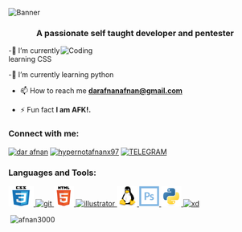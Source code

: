 ![Banner](https://github.com/afnan3000/afnan3000/blob/main/Assets/IMG_20210516_095914_832.png)
<h3 align="center">A passionate self taught developer and pentester</h3>
<img align="right" alt="Coding" width="400" src="https://github.com/HyperNotAfnanX97/afnan3000/blob/main/Assets/81RA.gif">
-🌱 I’m currently learning CSS 

-🌱 I’m currently learning python

- 📫 How to reach me **darafnanafnan@gmail.com**

- ⚡ Fun fact **I am AFK!.**

<h3 align="left">Connect with me:</h3>
<p align="left">
<a href="https://fb.com/dar afnan" target="blank"><img align="center" src="https://github.com/afnan3000/afnan3000/blob/main/Assets/download.png" alt="dar afnan" height="50" width="50" /></a>
<a href="https://instagram.com/hypernotafnanx97" target="blank"><img align="center" src="https://github.com/afnan3000/afnan3000/blob/main/Assets/IMG_20210516_100602_083%5B1%5D.jpg" alt="hypernotafnanx97" height="50" width="50" /></a>
<a href="https://t.me/hypernotAfnanx97" target="blank"><img align="center" src="https://github.com/afnan3000/afnan3000/blob/main/Assets/IMG_20210516_100605_103%5B1%5D.png" alt="TELEGRAM" height="50" width="50" /></a>

<h3 align="left">Languages and Tools:</h3>
<p align="left"> <a href="https://www.w3schools.com/css/" target="_blank"> <img src="https://raw.githubusercontent.com/devicons/devicon/master/icons/css3/css3-original-wordmark.svg" alt="css3" width="50" height="40"/> </a> <a href="https://git-scm.com/" target="_blank"> <img src="https://www.vectorlogo.zone/logos/git-scm/git-scm-icon.svg" alt="git" width="40" height="40"/> </a> <a href="https://www.w3.org/html/" target="_blank"> <img src="https://raw.githubusercontent.com/devicons/devicon/master/icons/html5/html5-original-wordmark.svg" alt="html5" width="40" height="40"/> </a> <a href="https://www.adobe.com/in/products/illustrator.html" target="_blank"> <img src="https://www.vectorlogo.zone/logos/adobe_illustrator/adobe_illustrator-icon.svg" alt="illustrator" width="40" height="40"/> </a> <a href="https://www.linux.org/" target="_blank"> <img src="https://raw.githubusercontent.com/devicons/devicon/master/icons/linux/linux-original.svg" alt="linux" width="40" height="40"/> </a> <a href="https://www.photoshop.com/en" target="_blank"> <img src="https://raw.githubusercontent.com/devicons/devicon/master/icons/photoshop/photoshop-line.svg" alt="photoshop" width="40" height="40"/> </a> <a href="https://www.python.org" target="_blank"> <img src="https://raw.githubusercontent.com/devicons/devicon/master/icons/python/python-original.svg" alt="python" width="40" height="40"/> </a> <a href="https://www.adobe.com/products/xd.html" target="_blank"> <img src="https://cdn.worldvectorlogo.com/logos/adobe-xd.svg" alt="xd" width="40" height="40"/> </a> </p>

<p>&nbsp;<img align="center" src="https://github-readme-stats.vercel.app/api?username=afnan3000&show_icons=true&locale=en" alt="afnan3000" /></p>
